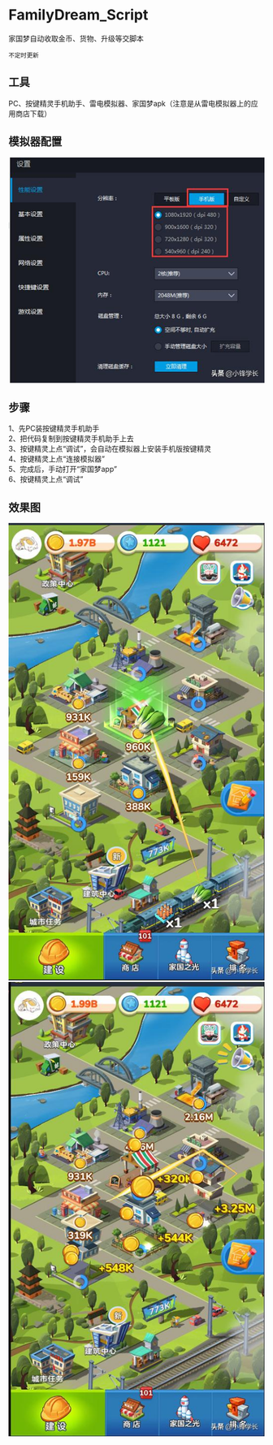 # FamilyDream_Script
家国梦自动收取金币、货物、升级等交脚本

`不定时更新`  

## 工具
PC、按键精灵手机助手、雷电模拟器、家国梦apk（注意是从雷电模拟器上的应用商店下载）

## 模拟器配置
![模拟器配置](https://github.com/1061700625/FamilyDream_Script/blob/master/%E6%A8%A1%E6%8B%9F%E5%99%A8%E9%85%8D%E7%BD%AE.jpg)

## 步骤
1、先PC装按键精灵手机助手    
2、把代码复制到按键精灵手机助手上去  
3、按键精灵上点“调试”，会自动在模拟器上安装手机版按键精灵  
4、按键精灵上点“连接模拟器”  
5、完成后，手动打开“家国梦app”  
6、按键精灵上点“调试”  

## 效果图
![收货物](https://github.com/1061700625/FamilyDream_Script/blob/master/%E6%94%B6%E8%8E%B7%E7%89%A9.jpg)
![收金币](https://github.com/1061700625/FamilyDream_Script/blob/master/%E6%94%B6%E9%87%91%E5%B8%81.jpg)
